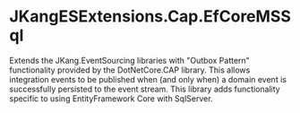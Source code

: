 # JKangESExtensions.Cap.EfCoreMSSql
 Extends the JKang.EventSourcing libraries with "Outbox Pattern" functionality provided by the DotNetCore.CAP library. This allows integration events to be published when (and only when) a domain event is successfully persisted to the event stream. This library adds functionality specific to using EntityFramework Core with SqlServer.
